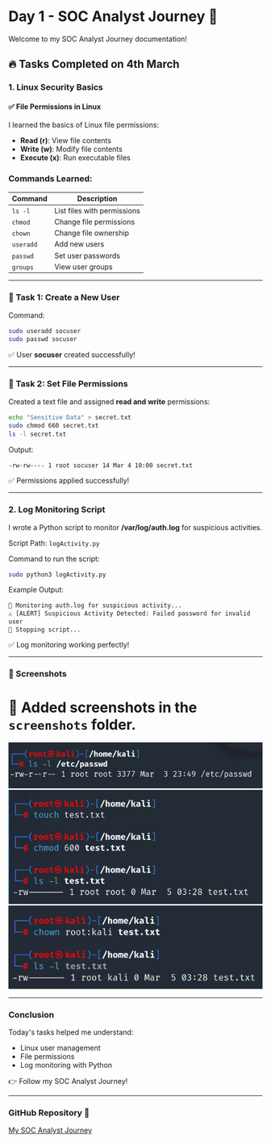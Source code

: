 # Day 1 - SOC Analyst Journey 🚀

Welcome to my SOC Analyst Journey documentation!

## 🔥 Tasks Completed on 4th March

### 1. Linux Security Basics
#### ✅ File Permissions in Linux
I learned the basics of Linux file permissions:
- **Read (r)**: View file contents
- **Write (w)**: Modify file contents
- **Execute (x)**: Run executable files

### Commands Learned:
| Command    | Description                  |
|-----------|-----------------------------|
| `ls -l`   | List files with permissions |
| `chmod`   | Change file permissions    |
| `chown`   | Change file ownership      |
| `useradd` | Add new users             |
| `passwd`  | Set user passwords        |
| `groups`  | View user groups         |

---
### 📌 Task 1: Create a New User
Command:
```bash
sudo useradd socuser
sudo passwd socuser
```
✅ User **socuser** created successfully!

---
### 📌 Task 2: Set File Permissions
Created a text file and assigned **read and write** permissions:
```bash
echo "Sensitive Data" > secret.txt
sudo chmod 660 secret.txt
ls -l secret.txt
```
Output:
```
-rw-rw---- 1 root socuser 14 Mar 4 10:00 secret.txt
```
✅ Permissions applied successfully!

---
### 2. Log Monitoring Script
I wrote a Python script to monitor **/var/log/auth.log** for suspicious activities.

Script Path: `logActivity.py`

Command to run the script:
```bash
sudo python3 logActivity.py
```
Example Output:
```
📄 Monitoring auth.log for suspicious activity...
⚠️ [ALERT] Suspicious Activity Detected: Failed password for invalid user
🚫 Stopping script...
```
✅ Log monitoring working perfectly!

---
### 📌 Screenshots
# 📸 Added screenshots in the `screenshots` folder.

![PermissionCHMOD](resourceimgs\img1.png)
![PermissionCHMOD](resourceimgs\img2.png)
![PermissionCHMOD](resourceimgs\img3.png)

---
### Conclusion
Today's tasks helped me understand:
- Linux user management
- File permissions
- Log monitoring with Python

👉 Follow my SOC Analyst Journey!

---
### GitHub Repository 📄
[My SOC Analyst Journey](https://github.com/HiddenHaki/SOC-Analyst-Journey)
